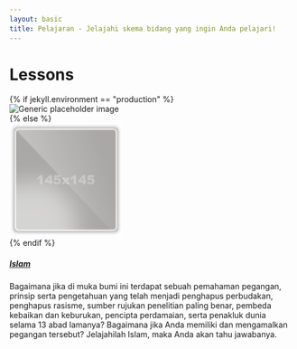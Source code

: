 ```yaml
---
layout: basic
title: Pelajaran - Jelajahi skema bidang yang ingin Anda pelajari!
---
```


<div class="container">
    <div class="row">
        <div class="col-sm-1"></div>
        <div class="col-12 col-sm-10">
            <h1 class="my-4 text-center"><strong>Lessons</strong></h1>
            <div class="media mb-5">
            <div class="row">
                {% if jekyll.environment == "production" %}
                    <div class="col-12 col-sm-3">
                    <img class="align-self-center mx-auto d-block rounded img-thumbnail bg-transparent img-fluid my-4" style="max-height: 200px;" src="/nazhifa/assets/images/placeholder129x129.png" alt="Generic placeholder image">
                    </div>
                {% else %}
                    <div class="col-12 col-sm-3">
                    <img class="align-self-center mx-auto d-block rounded img-thumbnail bg-transparent img-fluid my-4" style="max-height: 200px;" src="/assets/images/placeholder129x129.png" alt="Generic placeholder image">
                    </div>
                {% endif %}
                <div class="media-body my-4 col-12 col-sm-9">
                    <h5 class="mt-0"><strong><a href="islam-101.html">Islam</a></strong></h5>
                    <p>Bagaimana jika di muka bumi ini terdapat sebuah pemahaman pegangan, prinsip serta pengetahuan yang telah menjadi penghapus perbudakan, penghapus rasisme, sumber rujukan penelitian paling benar, pembeda kebaikan dan keburukan, pencipta perdamaian, serta penakluk dunia selama 13 abad lamanya? Bagaimana jika Anda memiliki dan mengamalkan pegangan tersebut? Jelajahilah Islam, maka Anda akan tahu jawabanya.</p>
                </div>
            </div>
            </div>
            <div class="media mb-5">
            <!-- div class="row">
                {% if jekyll.environment == "production" %}
                    <div class="col-12 col-sm-3">
                    <img class="align-self-center mx-auto d-block rounded img-thumbnail bg-transparent img-fluid my-4" style="max-height: 150px;" src="/nazhifa/assets/images/placeholder129x129.png" alt="Generic placeholder image">
                    </div>
                {% else %}
                    <div class="col-12 col-sm-3">
                    <img class="align-self-center mx-auto d-block rounded img-thumbnail bg-transparent img-fluid my-4" style="max-height: 150px;" src="/assets/images/placeholder129x129.png" alt="Generic placeholder image">
                    </div>
                {% endif %}
                <div class="media-body my-4 col-12 col-sm-9">
                    <h5 class="mt-0"><strong><a href="web-101.html">Web Programming 101</a></strong></h5>
                    <p>Web merupakan platform yang bebas vendor. Meskipun membutuhkan koneksi internet, namun dalam perkembangan dan penggunaanya tidak membutuhkan spesifikasi atau jenis perangkat khusus. Bahkan web dapat di akses hampir di seluruh perangkat selama perangkat tersebut memiliki koneksi internet dan antarmuka klien untuk mengaksesnya. Hal-hal tersebut membuat teknologi website memiliki prospek yang sangat bagus baik dalam industri maupun dalam ilmu pengetahuan.</p>
                </div>
            </div -->
            </div>
        </div>
    </div>
</div>
